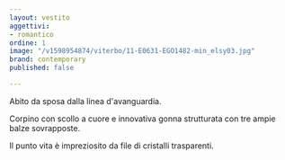 ```yaml
---
layout: vestito
aggettivi:
- romantico
ordine: 1
image: "/v1598954874/viterbo/11-E0631-EGO1482-min_elsy03.jpg"
brand: contemporary
published: false

---
```

Abito da sposa dalla linea d'avanguardia.

Corpino con scollo a cuore e innovativa gonna strutturata con tre ampie balze sovrapposte.

Il punto vita è impreziosito da file di cristalli trasparenti.